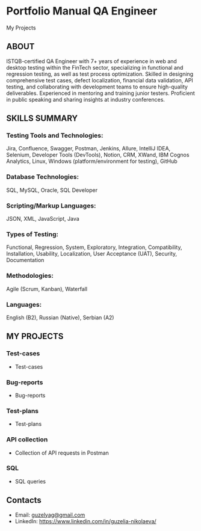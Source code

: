 # Portfolio Manual QA Engineer  
My Projects

## ABOUT

ISTQB-certified QA Engineer with 7+ years of experience in web and desktop testing within the FinTech sector, specializing in functional and regression testing, as well as test process optimization. Skilled in designing comprehensive test cases, defect localization, financial data validation, API testing, and collaborating with development teams to ensure high-quality deliverables. Experienced in mentoring and training junior testers. Proficient in public speaking and sharing insights at industry conferences.

## SKILLS SUMMARY

### Testing Tools and Technologies: 
 Jira, Confluence, Swagger, Postman, Jenkins, Allure, IntelliJ IDEA, Selenium, Developer Tools (DevTools), Notion, CRM, XWand, IBM Cognos Analytics, Linux, Windows (platform/environment for testing), GitHub
### Database Technologies: 
 SQL, MySQL, Oracle, SQL Developer
### Scripting/Markup Languages: 
 JSON, XML, JavaScript, Java
### Types of Testing: 
 Functional, Regression, System, Exploratory, Integration, Compatibility, Installation, Usability, Localization, User Acceptance (UAT), Security,  Documentation 
### Methodologies: 
 Agile (Scrum, Kanban), Waterfall
### Languages: 
 English (B2), Russian (Native), Serbian (A2)

## MY PROJECTS

### Test-cases 
 - Test-cases

### Bug-reports
 - Bug-reports

### Test-plans
 - Test-plans

### API collection
 - Collection of API requests in Postman
 
### SQL
 - SQL queries

## Contacts
 - Email: guzelyag@gmail.com
 - LinkedIn: https://www.linkedin.com/in/guzelia-nikolaeva/ 
